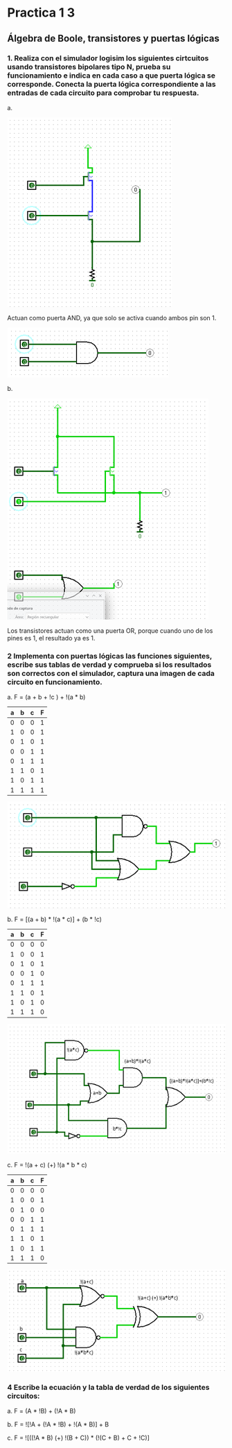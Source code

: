 # Practica 1 3

## Álgebra de Boole, transistores y puertas lógicas

### 1. Realiza con el simulador logisim los siguientes cirtcuitos usando transistores bipolares tipo N, prueba su funcionamiento e indica en cada caso a que puerta lógica se corresponde. Conecta la puerta lógica correspondiente a las entradas de cada circuito para comprobar tu respuesta.

a. 

![1a](imagenes/1/1a.png)

Actuan como puerta AND, ya que solo se activa cuando ambos pin son 1.

![Respuesta 1 a](imagenes/1/respuesta1a.png)

b. 

![Respuesta 1 b](imagenes/1/respuesta1b.png)

Los transistores actuan como una puerta OR, porque cuando uno de los pines es 1, el resultado ya es 1.

### 2 Implementa con puertas lógicas las funciones siguientes, escribe sus tablas de verdad y comprueba si los resultados son correctos con el simulador, captura una imagen de cada circuito en funcionamiento.

a. F = (a + b + !c ) + !(a * b)

|a|b|c|F|
|-|-|-|-|
|0|0|0|1|
|1|0|0|1|
|0|1|0|1|
|0|0|1|1|
|0|1|1|1|
|1|1|0|1|
|1|0|1|1|
|1|1|1|1|

![Respuesta 2 a](imagenes/2/respuesta2a.png)

b. F = [(a + b) * !(a * c)] + (b * !c)

|a|b|c|F|
|-|-|-|-|
|0|0|0|0|
|1|0|0|1|
|0|1|0|1|
|0|0|1|0|
|0|1|1|1|
|1|1|0|1|
|1|0|1|0|
|1|1|1|0|

![Respuesta 2 b](imagenes/2/respuesta2b.png)

c. F = !(a + c) (+) !(a * b * c)

|a|b|c|F|
|-|-|-|-|
|0|0|0|0|
|1|0|0|1|
|0|1|0|0|
|0|0|1|1|
|0|1|1|1|
|1|1|0|1|
|1|0|1|1|
|1|1|1|0|

![Respuesta 2 c](imagenes/2/respuesta2c.png)

### 4 Escribe la ecuación y la tabla de verdad de los siguientes circuitos:

a. F = (A * !B) + (!A * B)

b. F = ![!A + (!A * !B) + !(A * B)] + B 

c. F = ![((!A * B) (+) !(B + C)) * (!(C + B) + C + !C)]